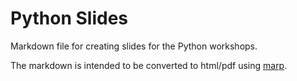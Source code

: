 # Python Slides

Markdown file for creating slides for the Python workshops.

The markdown is intended to be converted to html/pdf using [marp](https://marp.app/).